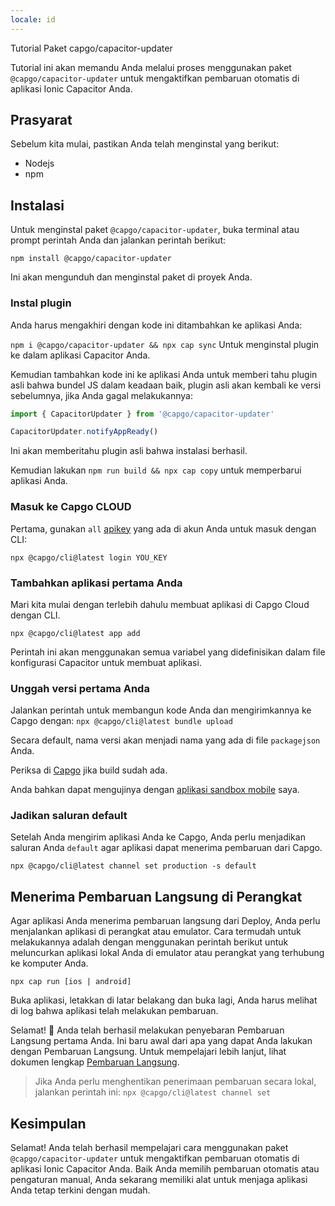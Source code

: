 ```yaml
---
locale: id
---
```


Tutorial Paket capgo/capacitor-updater

Tutorial ini akan memandu Anda melalui proses menggunakan paket `@capgo/capacitor-updater` untuk mengaktifkan pembaruan otomatis di aplikasi Ionic Capacitor Anda.

## Prasyarat

Sebelum kita mulai, pastikan Anda telah menginstal yang berikut:

- Nodejs
- npm

## Instalasi

Untuk menginstal paket `@capgo/capacitor-updater`, buka terminal atau prompt perintah Anda dan jalankan perintah berikut:

```
npm install @capgo/capacitor-updater
```

Ini akan mengunduh dan menginstal paket di proyek Anda.

### Instal plugin

Anda harus mengakhiri dengan kode ini ditambahkan ke aplikasi Anda:

`npm i @capgo/capacitor-updater && npx cap sync`
Untuk menginstal plugin ke dalam aplikasi Capacitor Anda.

Kemudian tambahkan kode ini ke aplikasi Anda untuk memberi tahu plugin asli bahwa bundel JS dalam keadaan baik, plugin asli akan kembali ke versi sebelumnya, jika Anda gagal melakukannya:

```js
import { CapacitorUpdater } from '@capgo/capacitor-updater'

CapacitorUpdater.notifyAppReady()
```

Ini akan memberitahu plugin asli bahwa instalasi berhasil.

Kemudian lakukan `npm run build && npx cap copy` untuk memperbarui aplikasi Anda.

### Masuk ke Capgo CLOUD

Pertama, gunakan `all` [apikey](https://webcapgo.app/dashboard/apikeys/) yang ada di akun Anda untuk masuk dengan CLI:

`npx @capgo/cli@latest login YOU_KEY`

### Tambahkan aplikasi pertama Anda

Mari kita mulai dengan terlebih dahulu membuat aplikasi di Capgo Cloud dengan CLI.

`npx @capgo/cli@latest app add`

Perintah ini akan menggunakan semua variabel yang didefinisikan dalam file konfigurasi Capacitor untuk membuat aplikasi.

### Unggah versi pertama Anda

Jalankan perintah untuk membangun kode Anda dan mengirimkannya ke Capgo dengan:
`npx @capgo/cli@latest bundle upload`

Secara default, nama versi akan menjadi nama yang ada di file `packagejson` Anda.

Periksa di [Capgo](https://webcapgo.app/) jika build sudah ada.

Anda bahkan dapat mengujinya dengan [aplikasi sandbox mobile](https://capgo.app/app_mobile/) saya.

### Jadikan saluran default

Setelah Anda mengirim aplikasi Anda ke Capgo, Anda perlu menjadikan saluran Anda `default` agar aplikasi dapat menerima pembaruan dari Capgo.

`npx @capgo/cli@latest channel set production -s default`

## Menerima Pembaruan Langsung di Perangkat

Agar aplikasi Anda menerima pembaruan langsung dari Deploy, Anda perlu menjalankan aplikasi di perangkat atau emulator. Cara termudah untuk melakukannya adalah dengan menggunakan perintah berikut untuk meluncurkan aplikasi lokal Anda di emulator atau perangkat yang terhubung ke komputer Anda.

    npx cap run [ios | android]

Buka aplikasi, letakkan di latar belakang dan buka lagi, Anda harus melihat di log bahwa aplikasi telah melakukan pembaruan.

Selamat! 🎉 Anda telah berhasil melakukan penyebaran Pembaruan Langsung pertama Anda. Ini baru awal dari apa yang dapat Anda lakukan dengan Pembaruan Langsung. Untuk mempelajari lebih lanjut, lihat dokumen lengkap [Pembaruan Langsung](/docs/plugin/cloud-mode/getting-started/).

> Jika Anda perlu menghentikan penerimaan pembaruan secara lokal, jalankan perintah ini:
`npx @capgo/cli@latest channel set`

## Kesimpulan

Selamat! Anda telah berhasil mempelajari cara menggunakan paket `@capgo/capacitor-updater` untuk mengaktifkan pembaruan otomatis di aplikasi Ionic Capacitor Anda. Baik Anda memilih pembaruan otomatis atau pengaturan manual, Anda sekarang memiliki alat untuk menjaga aplikasi Anda tetap terkini dengan mudah.